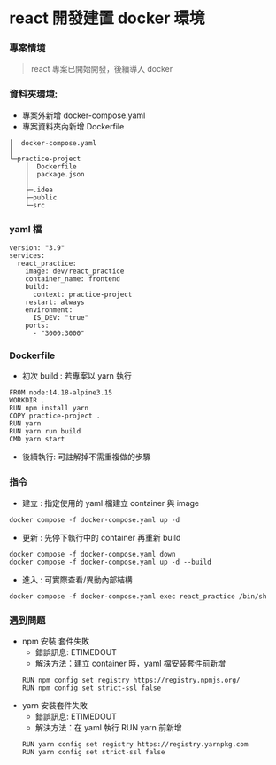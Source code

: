 # react 開發建置 docker 環境

### 專案情境
> react 專案已開始開發，後續導入 docker

### 資料夾環境:
+ 專案外新增      docker-compose.yaml
+ 專案資料夾內新增 Dockerfile
```
│  docker-compose.yaml
│  
└─practice-project
    │  Dockerfile
    │  package.json
    │  
    ├─.idea
    ├─public
    └─src
```

### yaml 檔

```
version: "3.9"
services:
  react_practice:
    image: dev/react_practice
    container_name: frontend
    build:
      context: practice-project
    restart: always
    environment:
      IS_DEV: "true"
    ports:
      - "3000:3000"
```

### Dockerfile
+ 初次 build : 若專案以 yarn 執行
```
FROM node:14.18-alpine3.15
WORKDIR .
RUN npm install yarn
COPY practice-project .
RUN yarn
RUN yarn run build
CMD yarn start
```
+ 後續執行: 可註解掉不需重複做的步驟

### 指令
+ 建立 : 指定使用的 yaml 檔建立 container 與 image
```
docker compose -f docker-compose.yaml up -d
```
+ 更新 : 先停下執行中的 container 再重新 build
```
docker compose -f docker-compose.yaml down
docker compose -f docker-compose.yaml up -d --build
```
+ 進入 : 可實際查看/異動內部結構
```
docker compose -f docker-compose.yaml exec react_practice /bin/sh
```

### 遇到問題
+ npm 安裝 套件失敗
    + 錯誤訊息: ETIMEDOUT
    + 解決方法：建立 container 時，yaml 檔安裝套件前新增
    ```
    RUN npm config set registry https://registry.npmjs.org/
    RUN npm config set strict-ssl false
    ```
+ yarn 安裝套件失敗
    + 錯誤訊息: ETIMEDOUT
    + 解決方法：在 yaml 執行 RUN yarn 前新增
    ```
    RUN yarn config set registry https://registry.yarnpkg.com
    RUN yarn config set strict-ssl false
    ```